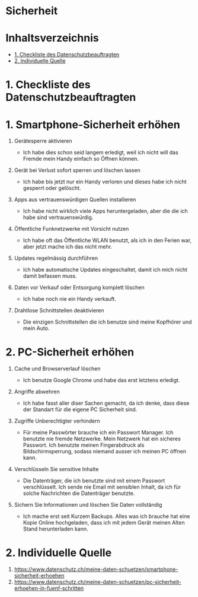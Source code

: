 # Sicherheit <!-- omit in toc -->

# Inhaltsverzeichnis <!-- omit in toc -->
- [1. Checkliste des Datenschutzbeauftragten](#1-checkliste-des-datenschutzbeauftragten)
- [2. Individuelle Quelle](#2-individuelle-quelle)

# 1. Checkliste des Datenschutzbeauftragten

# 1. Smartphone-Sicherheit erhöhen
1. Gerätesperre aktivieren
    - Ich habe dies schon seid langem erledigt, weil ich nicht will das Fremde mein Handy einfach so Öffnen können.

2. Gerät bei Verlust sofort sperren und löschen lassen
    - Ich habe bis jetzt nur ein Handy verloren und dieses habe ich nicht gesperrt oder gelöscht.

3. Apps aus vertrauenswürdigen Quellen installieren
    - Ich habe nicht wirklich viele Apps heruntergeladen, aber die die ich habe sind vertrauenswürdig.

4. Öffentliche Funknetzwerke mit Vorsicht nutzen
    - Ich habe oft das Öffentliche WLAN benutzt, als ich in den Ferien war, aber jetzt mache ich das nicht mehr.

5. Updates regelmässig durchführen
    - Ich habe automatische Updates eingeschaltet, damit ich mich nicht damit befassen muss.

6. Daten vor Verkauf oder Entsorgung komplett löschen
    - Ich habe noch nie ein Handy verkauft.

7. Drahtlose Schnittstellen deaktivieren
    - Die einzigen Schnittstellen die ich benutze sind meine Kopfhörer und mein Auto.

# 2. PC-Sicherheit erhöhen
1. Cache und Browserverlauf löschen
    - Ich benutze Google Chrome und habe das erst letztens erledigt.

2. Angriffe abwehren
    - Ich habe fasst aller diser Sachen gemacht, da ich denke, dass diese der Standart für die eigene PC Sicherheit sind.

3. Zugriffe Unberechtigter verhindern
    - Für meine Passwörter brauche ich ein Passwort Manager. Ich benutzte nie fremde Netzwerke. Mein Netzwerk hat ein sicheres Passwort. Ich benutzte meinen Fingerabdruck als Bildschirmsperrung, sodass niemand ausser ich meinen PC öffnen kann.

4. Verschlüsseln Sie sensitive Inhalte
    - Die Datenträger, die ich benutzte sind mit einem Passwort verschlüsselt. Ich sende nie Email mit sensiblen Inhalt, da ich für solche Nachrichten die Datenträger benutzte.

5. Sichern Sie Informationen und löschen Sie Daten vollständig
    - Ich mache erst seit Kurzem Backups. Alles was ich brauche hat eine Kopie Online hochgeladen, dass ich mit jedem Gerät meinen Alten Stand herunterladen kann.

# 2. Individuelle Quelle
1. https://www.datenschutz.ch/meine-daten-schuetzen/smartphone-sicherheit-erhoehen
2. https://www.datenschutz.ch/meine-daten-schuetzen/pc-sicherheit-erhoehen-in-fuenf-schritten
